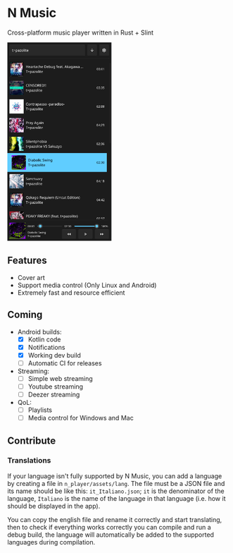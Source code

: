 # N Music

Cross-platform music player written in Rust + Slint

<img src="readme_preview.png" height="450" alt="App Preview"/>

## Features

- Cover art
- Support media control (Only Linux and Android)
- Extremely fast and resource efficient

## Coming

- Android builds:
    - [x] Kotlin code
    - [x] Notifications
    - [x] Working dev build
    - [ ] Automatic CI for releases

- Streaming:
    - [ ] Simple web streaming
    - [ ] Youtube streaming
    - [ ] Deezer streaming

- QoL:
    - [ ] Playlists
    - [ ] Media control for Windows and Mac

## Contribute

### Translations

If your language isn't fully supported by N Music, you can add a language by creating a file in `n_player/assets/lang`.
The file must be a JSON file and its name should be like this: `it_Italiano.json`; `it` is the denominator of the
language, `Italiano` is the name of the language in that language (i.e. how it should be displayed in the app).

You can copy the english file and rename it correctly and start translating, then to check if everything works correctly
you can compile and run a debug build, the language will automatically be added to the supported languages during
compilation.
